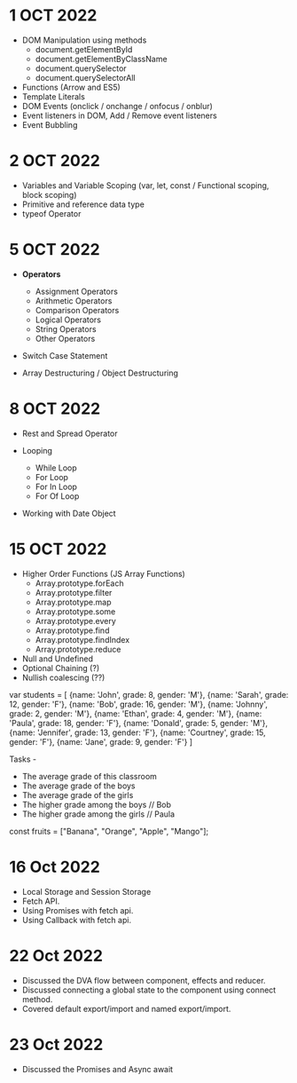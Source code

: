 # 1 OCT 2022

- DOM Manipulation using methods
  - document.getElementById
  - document.getElementByClassName
  - document.querySelector
  - document.querySelectorAll
- Functions (Arrow and ES5)
- Template Literals
- DOM Events (onclick / onchange / onfocus / onblur)
- Event listeners in DOM, Add / Remove event listeners
- Event Bubbling

# 2 OCT 2022

- Variables and Variable Scoping (var, let, const / Functional scoping, block scoping)
- Primitive and reference data type
- typeof Operator

# 5 OCT 2022

- **Operators**

  - Assignment Operators
  - Arithmetic Operators
  - Comparison Operators
  - Logical Operators
  - String Operators
  - Other Operators

- Switch Case Statement
- Array Destructuring / Object Destructuring

# 8 OCT 2022

- Rest and Spread Operator

- Looping

  - While Loop
  - For Loop
  - For In Loop
  - For Of Loop

- Working with Date Object

# 15 OCT 2022

- Higher Order Functions (JS Array Functions)
  - Array.prototype.forEach
  - Array.prototype.filter
  - Array.prototype.map
  - Array.prototype.some
  - Array.prototype.every
  - Array.prototype.find
  - Array.prototype.findIndex
  - Array.prototype.reduce
- Null and Undefined
- Optional Chaining (?)
- Nullish coalescing (??)

var students = [
{name: 'John', grade: 8, gender: 'M'},
{name: 'Sarah', grade: 12, gender: 'F'},
{name: 'Bob', grade: 16, gender: 'M'},
{name: 'Johnny', grade: 2, gender: 'M'},
{name: 'Ethan', grade: 4, gender: 'M'},
{name: 'Paula', grade: 18, gender: 'F'},
{name: 'Donald', grade: 5, gender: 'M'},
{name: 'Jennifer', grade: 13, gender: 'F'},
{name: 'Courtney', grade: 15, gender: 'F'},
{name: 'Jane', grade: 9, gender: 'F'}
]

Tasks -

- The average grade of this classroom
- The average grade of the boys
- The average grade of the girls
- The higher grade among the boys // Bob
- The higher grade among the girls // Paula

const fruits = ["Banana", "Orange", "Apple", "Mango"];

# 16 Oct 2022

- Local Storage and Session Storage
- Fetch API.
- Using Promises with fetch api.
- Using Callback with fetch api.

# 22 Oct 2022

- Discussed the DVA flow between component, effects and reducer.
- Discussed connecting a global state to the component using connect method.
- Covered default export/import and named export/import.

# 23 Oct 2022

- Discussed the Promises and Async await

